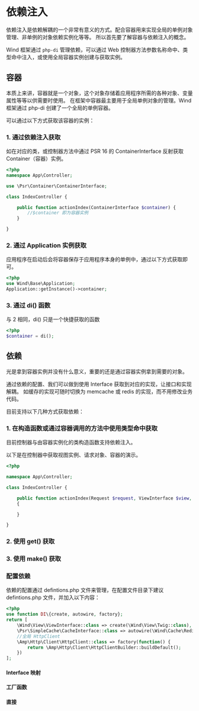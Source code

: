 # 依赖注入 <!-- {docsify-ignore} -->

依赖注入是依赖解耦的一个非常有意义的方式。配合容器用来实现全局的单例对象管理、非单例的对象依赖实例化等等。
所以首先要了解容器与依赖注入的概念。

Wind 框架通过 `php-di` 管理依赖，可以通过 Web 控制器方法参数名称命中、类型命中注入，或使用全局容器实例创建与获取实例。

## 容器

本质上来讲，容器就是一个对象，这个对象存储着应用程序所需的各种对象、变量属性等等以供需要时使用。
在框架中容器最主要用于全局单例对象的管理。Wind 框架通过 php-di 创建了一个全局的单例容器。

可以通过以下方式获取该容器的实例：

### 1. 通过依赖注入获取

如在对应的类，或控制器方法中通过 PSR 16 的 ContainerInterface 反射获取 Container（容器）实例。

```php
<?php
namespace App\Controller;

use \Psr\Container\ContainerInterface;

class IndexController {

	public function actionIndex(ContainerInterface $container) {
	    //$container 即为容器实例
	}

}

```

### 2. 通过 Application 实例获取

应用程序在启动后会将容器保存于应用程序本身的单例中，通过以下方式获取即可。
```php
<?php
use Wind\Base\Application;
Application::getInstance()->container;
```

### 3. 通过 di() 函数

与 2 相同，di() 只是一个快捷获取的函数
```php
<?php
$container = di();
```

## 依赖

光是拿到容器实例并没有什么意义，重要的还是通过容器实例拿到需要的对象。

通过依赖的配置、我们可以做到使用 Interface 获取到对应的实现，让接口和实现解耦。
如缓存的实现可随时切换为 memcache 或 redis 的实现，而不用修改业务代码。

目前支持以下几种方式获取依赖：

### 1. 在构造函数或通过容器调用的方法中使用类型命中获取

目前控制器与由容器实例化的类构造函数支持依赖注入。

以下是在控制器中获取视图实例、请求对象、容器的演示。

```php
<?php

namespace App\Controller;

class IndexController {

	public function actionIndex(Request $request, ViewInterface $view, ContainerInterface $container)
	{

	}

}

```

### 2. 使用 get() 获取
### 3. 使用 make() 获取

### 配置依赖

依赖的配置通过 defintions.php 文件来管理，在配置文件目录下建议 defintions.php 文件，并加入以下内容：

```php
<?php
use function DI\{create, autowire, factory};
return [
	\Wind\View\ViewInterface::class => create(\Wind\View\Twig::class),
    \Psr\SimpleCache\CacheInterface::class => autowire(\Wind\Cache\RedisCache::class),
    //全局 HttpClient
    \Amp\Http\Client\HttpClient::class => factory(function() {
        return \Amp\Http\Client\HttpClientBuilder::buildDefault();
    })
];

```

#### Interface 映射

#### 工厂函数

#### 直接